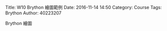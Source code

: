 Title: W10 Brython 繪圖範例
Date: 2016-11-14 14:50
Category: Course
Tags: Brython
Author: 40223207

Brython 繪圖

<!-- PELICAN_END_SUMMARY -->

<!-- 導入 Brython 標準程式庫 -->
<script type="text/javascript" 
    src="https://cdn.rawgit.com/brython-dev/brython/master/www/src/brython_dist.js">
</script>

<!-- 啟動 Brython -->
<script>
window.onload=function(){
brython(1);
}
</script>

<!-- 以下實際利用  Brython 畫一條直線 -->
<canvas id="japanflag1" width="600" height="1000"></canvas>
<script type="text/python3">
from browser import document as doc
import math
# 準備繪圖畫布
canvas = doc["japanflag1"]
ctx = canvas.getContext("2d")
 
# 以下可以利用 ctx 物件進行畫圖
# 先畫一條直線
ctx.beginPath()
# 設定線的寬度為 1 個單位
ctx.lineWidth = 1
# 將畫筆移動到 (100, 100) 座標點
ctx.moveTo(100, 100)
# 然後畫直線到 (150, 200) 座標點
ctx.lineTo(150, 200)
# 將畫筆移動到 (100, 200) 座標點
ctx.moveTo(100, 200)
# 然後畫直線到 (150, 100) 座標點
ctx.lineTo(150, 100)
# 將畫筆移動到 (100, 300) 座標點
ctx.moveTo(100, 300)
# 然後畫直線到 (100, 400) 座標點
ctx.lineTo(100, 400)
# 將畫筆移動到 (110, 300) 座標點
ctx.moveTo(110, 300)
# 然後畫直線到 (110, 400) 座標點
ctx.lineTo(110, 400)
# 將畫筆移動到 (120, 300) 座標點
ctx.moveTo(120, 300)
# 然後畫直線到 (120, 400) 座標點
ctx.lineTo(120, 400)
# 將畫筆移動到 (130, 300) 座標點
ctx.moveTo(130, 300)
# 然後畫直線到 (130, 400) 座標點
ctx.lineTo(130, 400)
# 將畫筆移動到 (140, 300) 座標點
ctx.moveTo(140, 300)
# 然後畫直線到 (140, 400) 座標點
ctx.lineTo(140, 400)
# 設定顏色為藍色, 也可以使用 "rgb(0, 0, 255)" 字串設定顏色值
ctx.strokeStyle = "blue"
# 實際執行畫線
ctx.stroke()
ctx.closePath()
</script>